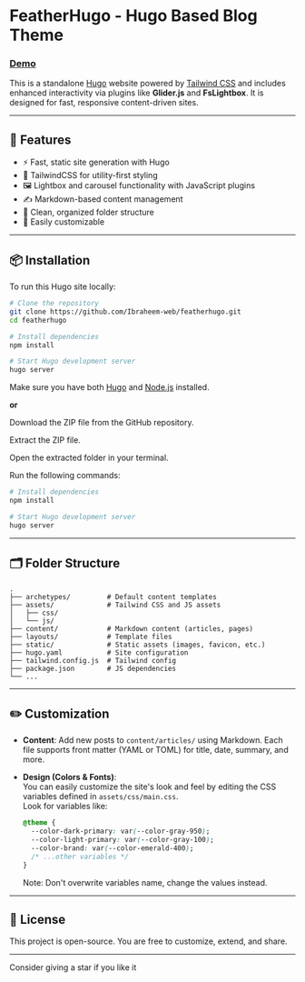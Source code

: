 # FeatherHugo - Hugo Based Blog Theme
### [Demo](https://ibraheemguides.netlify.app/)

This is a standalone [Hugo](https://gohugo.io/) website powered by [Tailwind CSS](https://tailwindcss.com/) and includes enhanced interactivity via plugins like **Glider.js** and **FsLightbox**. It is designed for fast, responsive content-driven sites.

---

## 🚀 Features

- ⚡ Fast, static site generation with Hugo
- 🎨 TailwindCSS for utility-first styling
- 🖼️ Lightbox and carousel functionality with JavaScript plugins
- ✍️ Markdown-based content management
- 📁 Clean, organized folder structure
- 🔧 Easily customizable

---

## 📦 Installation

To run this Hugo site locally:

```bash
# Clone the repository
git clone https://github.com/Ibraheem-web/featherhugo.git
cd featherhugo

# Install dependencies
npm install

# Start Hugo development server
hugo server
```

Make sure you have both [Hugo](https://gohugo.io/getting-started/installing/) and [Node.js](https://nodejs.org/) installed.

**or**

Download the ZIP file from the GitHub repository.

Extract the ZIP file.

Open the extracted folder in your terminal.

Run the following commands:

```bash
# Install dependencies
npm install

# Start Hugo development server
hugo server
```

---

## 🗂️ Folder Structure

```
.
├── archetypes/         # Default content templates
├── assets/             # Tailwind CSS and JS assets
│   ├── css/
│   └── js/
├── content/            # Markdown content (articles, pages)
├── layouts/            # Template files
├── static/             # Static assets (images, favicon, etc.)
├── hugo.yaml           # Site configuration
├── tailwind.config.js  # Tailwind config
├── package.json        # JS dependencies
└── ...
```

---

## ✏️ Customization

- **Content**: Add new posts to `content/articles/` using Markdown. Each file supports front matter (YAML or TOML) for title, date, summary, and more.
- **Design (Colors & Fonts)**:  
  You can easily customize the site's look and feel by editing the CSS variables defined in `assets/css/main.css`.  
  Look for variables like:

  ```css
  @theme {
    --color-dark-primary: var(--color-gray-950);
    --color-light-primary: var(--color-gray-100);
    --color-brand: var(--color-emerald-400);
    /* ...other variables */
  }
  ```

  Note: Don't overwrite variables name, change the values instead.
---

## 📄 License

This project is open-source. You are free to customize, extend, and share.

---

Consider giving a star if you like it

